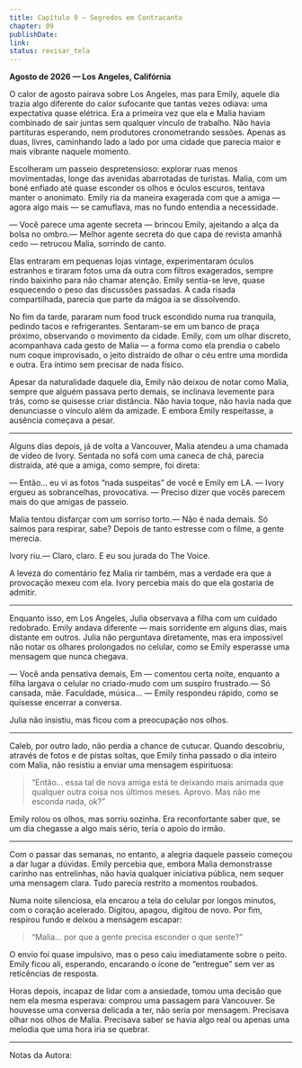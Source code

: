 ```yaml
---
title: Capítulo 9 – Segredos em Contracanto
chapter: 09
publishDate:
link:
status: revisar_tela
---
```


**Agosto de 2026 — Los Angeles, Califórnia**

O calor de agosto pairava sobre Los Angeles, mas para Emily, aquele dia trazia algo diferente do calor sufocante que tantas vezes odiava: uma expectativa quase elétrica. Era a primeira vez que ela e Malia haviam combinado de sair juntas sem qualquer vínculo de trabalho. Não havia partituras esperando, nem produtores cronometrando sessões. Apenas as duas, livres, caminhando lado a lado por uma cidade que parecia maior e mais vibrante naquele momento.

Escolheram um passeio despretensioso: explorar ruas menos movimentadas, longe das avenidas abarrotadas de turistas. Malia, com um boné enfiado até quase esconder os olhos e óculos escuros, tentava manter o anonimato. Emily ria da maneira exagerada com que a amiga — agora algo mais — se camuflava, mas no fundo entendia a necessidade.

— Você parece uma agente secreta — brincou Emily, ajeitando a alça da bolsa no ombro.— Melhor agente secreta do que capa de revista amanhã cedo — retrucou Malia, sorrindo de canto.

Elas entraram em pequenas lojas vintage, experimentaram óculos estranhos e tiraram fotos uma da outra com filtros exagerados, sempre rindo baixinho para não chamar atenção. Emily sentia-se leve, quase esquecendo o peso das discussões passadas. A cada risada compartilhada, parecia que parte da mágoa ia se dissolvendo.

No fim da tarde, pararam num food truck escondido numa rua tranquila, pedindo tacos e refrigerantes. Sentaram-se em um banco de praça próximo, observando o movimento da cidade. Emily, com um olhar discreto, acompanhava cada gesto de Malia — a forma como ela prendia o cabelo num coque improvisado, o jeito distraído de olhar o céu entre uma mordida e outra. Era íntimo sem precisar de nada físico.

Apesar da naturalidade daquele dia, Emily não deixou de notar como Malia, sempre que alguém passava perto demais, se inclinava levemente para trás, como se quisesse criar distância. Não havia toque, não havia nada que denunciasse o vínculo além da amizade. E embora Emily respeitasse, a ausência começava a pesar.

---

Alguns dias depois, já de volta a Vancouver, Malia atendeu a uma chamada de vídeo de Ivory. Sentada no sofá com uma caneca de chá, parecia distraída, até que a amiga, como sempre, foi direta:

— Então… eu vi as fotos “nada suspeitas” de você e Emily em LA. — Ivory ergueu as sobrancelhas, provocativa. — Preciso dizer que vocês parecem mais do que amigas de passeio.

Malia tentou disfarçar com um sorriso torto.— Não é nada demais. Só saímos para respirar, sabe? Depois de tanto estresse com o filme, a gente merecia.

Ivory riu.— Claro, claro. E eu sou jurada do The Voice.

A leveza do comentário fez Malia rir também, mas a verdade era que a provocação mexeu com ela. Ivory percebia mais do que ela gostaria de admitir.

---

Enquanto isso, em Los Angeles, Julia observava a filha com um cuidado redobrado. Emily andava diferente — mais sorridente em alguns dias, mais distante em outros. Julia não perguntava diretamente, mas era impossível não notar os olhares prolongados no celular, como se Emily esperasse uma mensagem que nunca chegava.

— Você anda pensativa demais, Em — comentou certa noite, enquanto a filha largava o celular no criado-mudo com um suspiro frustrado.— Só cansada, mãe. Faculdade, música… — Emily respondeu rápido, como se quisesse encerrar a conversa.

Julia não insistiu, mas ficou com a preocupação nos olhos.

---

Caleb, por outro lado, não perdia a chance de cutucar. Quando descobriu, através de fotos e de pistas soltas, que Emily tinha passado o dia inteiro com Malia, não resistiu a enviar uma mensagem espirituosa:

> “Então… essa tal de nova amiga está te deixando mais animada que qualquer outra coisa nos últimos meses. Aprovo. Mas não me esconda nada, ok?”

Emily rolou os olhos, mas sorriu sozinha. Era reconfortante saber que, se um dia chegasse a algo mais sério, teria o apoio do irmão.

---

Com o passar das semanas, no entanto, a alegria daquele passeio começou a dar lugar a dúvidas. Emily percebia que, embora Malia demonstrasse carinho nas entrelinhas, não havia qualquer iniciativa pública, nem sequer uma mensagem clara. Tudo parecia restrito a momentos roubados.

Numa noite silenciosa, ela encarou a tela do celular por longos minutos, com o coração acelerado. Digitou, apagou, digitou de novo. Por fim, respirou fundo e deixou a mensagem escapar:

> “Malia… por que a gente precisa esconder o que sente?”

O envio foi quase impulsivo, mas o peso caiu imediatamente sobre o peito. Emily ficou ali, esperando, encarando o ícone de “entregue” sem ver as reticências de resposta.

Horas depois, incapaz de lidar com a ansiedade, tomou uma decisão que nem ela mesma esperava: comprou uma passagem para Vancouver. Se houvesse uma conversa delicada a ter, não seria por mensagem. Precisava olhar nos olhos de Malia. Precisava saber se havia algo real ou apenas uma melodia que uma hora iria se quebrar.

---

Notas da Autora:
